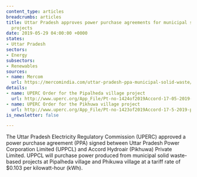 ```yaml
---
content_type: articles
breadcrumbs: articles
title: Uttar Pradesh approves power purchase agreements for municipal solid waste-based
  projects
date: 2019-05-29 04:00:00 +0000
states:
- Uttar Pradesh
sectors:
- Energy
subsectors:
- Renewables
sources:
- name: Mercom
  url: https://mercomindia.com/uttar-pradesh-ppa-municipal-solid-waste/
details:
- name: UPERC Order for the Pipalheda village project
  url: http://www.uperc.org/App_File/Pt-no-1424of2019Accord-17-05-2019-pdf520201952341PM.pdf
- name: UPERC Order for the Pikhuwa village project
  url: http://www.uperc.org/App_File/Pt-no-1423of2019Accord-17-5-2019-pdf520201952320PM.pdf
is_newsletter: false

---
```

The Uttar Pradesh Electricity Regulatory Commission (UPERC) approved a power purchase agreement (PPA) signed between Uttar Pradesh Power Corporation Limited (UPPCL) and Accord Hydroair (Pikhuwa) Private Limited. UPPCL will purchase power produced from municipal solid waste-based projects at Pipalheda village and Phikuwa village at a tariff rate of $0.103 per kilowatt-hour (kWh).
